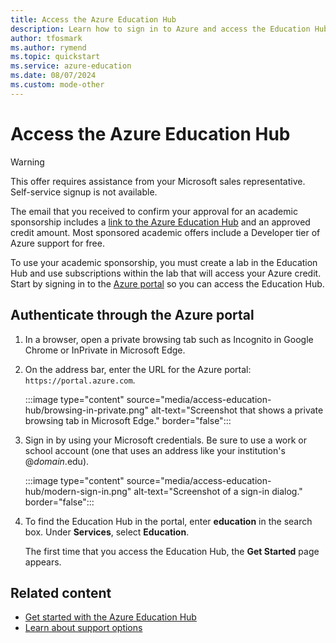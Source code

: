 ```yaml
---
title: Access the Azure Education Hub
description: Learn how to sign in to Azure and access the Education Hub.
author: tfosmark
ms.author: rymend
ms.topic: quickstart
ms.service: azure-education
ms.date: 08/07/2024
ms.custom: mode-other
---
```


# Access the Azure Education Hub

> [!WARNING]
> This offer requires assistance from your Microsoft sales representative. Self-service signup is not available.

The email that you received to confirm your approval for an academic sponsorship includes a [link to the Azure Education Hub](https://aka.ms/startedu) and an approved credit amount. Most sponsored academic offers include a Developer tier of Azure support for free.

To use your academic sponsorship, you must create a lab in the Education Hub and use subscriptions within the lab that will access your Azure credit. Start by signing in to the [Azure portal](https://portal.azure.com) so you can access the Education Hub.

## Authenticate through the Azure portal

1. In a browser, open a private browsing tab such as Incognito in Google Chrome or InPrivate in Microsoft Edge.

1. On the address bar, enter the URL for the Azure portal: `https://portal.azure.com`.

   :::image type="content" source="media/access-education-hub/browsing-in-private.png" alt-text="Screenshot that shows a private browsing tab in Microsoft Edge." border="false":::

1. Sign in by using your Microsoft credentials. Be sure to use a work or school account (one that uses an address like your institution's @*domain*.edu).

   :::image type="content" source="media/access-education-hub/modern-sign-in.png" alt-text="Screenshot of a sign-in dialog." border="false":::

1. To find the Education Hub in the portal, enter **education** in the search box. Under **Services**, select **Education**.

   The first time that you access the Education Hub, the **Get Started** page appears.

## Related content

- [Get started with the Azure Education Hub](get-started-education-hub.md)  
- [Learn about support options](educator-service-desk.md)
